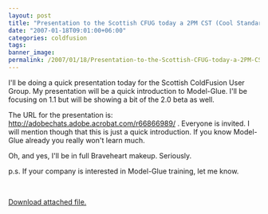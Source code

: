 ```yaml
---
layout: post
title: "Presentation to the Scottish CFUG today a 2PM CST (Cool Standard Time)"
date: "2007-01-18T09:01:00+06:00"
categories: coldfusion 
tags: 
banner_image: 
permalink: /2007/01/18/Presentation-to-the-Scottish-CFUG-today-a-2PM-CST-Cool-Standard-Time
---
```


I'll be doing a quick presentation today for the Scottish ColdFusion User Group. My presentation will be a quick introduction to Model-Glue. I'll be focusing on 1.1 but will be showing a bit of the 2.0 beta as well.

The URL for the presentation is: <a href="http://adobechats.adobe.acrobat.com/r66866989/">http://adobechats.adobe.acrobat.com/r66866989/ </a>. Everyone is invited. I will mention though that this is just a quick introduction. If you know Model-Glue already you really won't learn much.

Oh, and yes, I'll be in full Braveheart makeup. Seriously.

p.s. If your company is interested in Model-Glue training, let me know.

<br clear="left"><p><a href='enclosures/D{% raw %}%3A%{% endraw %}5Cwebsites{% raw %}%5Cdev%{% endraw %}2Ecamdenfamily{% raw %}%2Ecom%{% endraw %}5Cenclosures{% raw %}%2FbraveeheartL260506%{% endraw %}5F228x330%2Ejpg'>Download attached file.</a></p>